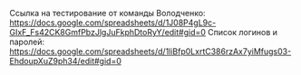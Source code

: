 Ссылка на тестирование от команды Володченко:
https://docs.google.com/spreadsheets/d/1J08P4gL9c-GIxF_Fs42CK8GmfPbzJlgJuFkphDtoRyY/edit#gid=0
Список логинов и паролей:
https://docs.google.com/spreadsheets/d/1liBfp0LxrtC386rzAx7yiMfugs03-EhdoupXuZ9ph34/edit#gid=0
